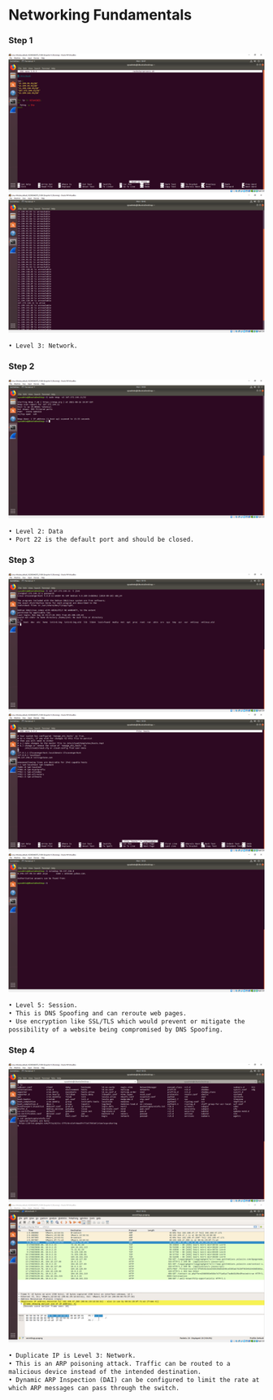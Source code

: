 # Networking Fundamentals


### Step 1

![1.0](https://github.com/dsteves28/CyberSecurity-Bootcamp/blob/main/08.%20Networking%20Fundamentals/1.0.png)
![1.1](https://github.com/dsteves28/CyberSecurity-Bootcamp/blob/main/08.%20Networking%20Fundamentals/1.1.png)

    • Level 3: Network.

### Step 2

![2.0](https://github.com/dsteves28/CyberSecurity-Bootcamp/blob/main/08.%20Networking%20Fundamentals/2.0.png)

    • Level 2: Data
    • Port 22 is the default port and should be closed.

### Step 3

![3.0](https://github.com/dsteves28/CyberSecurity-Bootcamp/blob/main/08.%20Networking%20Fundamentals/3.0.png)
![3.1](https://github.com/dsteves28/CyberSecurity-Bootcamp/blob/main/08.%20Networking%20Fundamentals/3.1.png)
![3.2](https://github.com/dsteves28/CyberSecurity-Bootcamp/blob/main/08.%20Networking%20Fundamentals/3.2.png)

    • Level 5: Session. 
    • This is DNS Spoofing and can reroute web pages.
    • Use encryption like SSL/TLS which would prevent or mitigate the possibility of a website being compromised by DNS Spoofing.

### Step 4

![4.0](https://github.com/dsteves28/CyberSecurity-Bootcamp/blob/main/08.%20Networking%20Fundamentals/4.0.png)
![4.1](https://github.com/dsteves28/CyberSecurity-Bootcamp/blob/main/08.%20Networking%20Fundamentals/4.1.png)

    • Duplicate IP is Level 3: Network.
    • This is an ARP poisoning attack. Traffic can be routed to a malicious device instead of the intended destination.
    • Dynamic ARP Inspection (DAI) can be configured to limit the rate at which ARP messages can pass through the switch.
